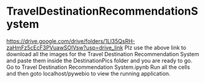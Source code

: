 # TravelDestinationRecommendationSystem

https://drive.google.com/drive/folders/1Ll35QsRH-zaHmFz5cEcF3PVuawSOlVsw?usp=drive_link
Plz use the above link to download all the images for the Travel Destination Recommendation System and paste them inside the DestinationPics folder and you are ready to go.
Go to Travel Destination Recommendation System.ipynb
Run all the cells and then goto localhost/pywebio to view the running application.
